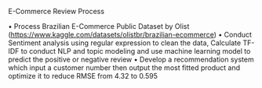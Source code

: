 E-Commerce Review Process

•	Process Brazilian E-Commerce Public Dataset by Olist (https://www.kaggle.com/datasets/olistbr/brazilian-ecommerce)
•	Conduct Sentiment analysis using regular expression to clean the data, Calculate TF-IDF to conduct NLP and topic modeling and use machine learning model to predict the positive or negative review 
•	Develop a recommendation system which input a customer number then output the most fitted product and optimize it to reduce RMSE from 4.32 to 0.595

